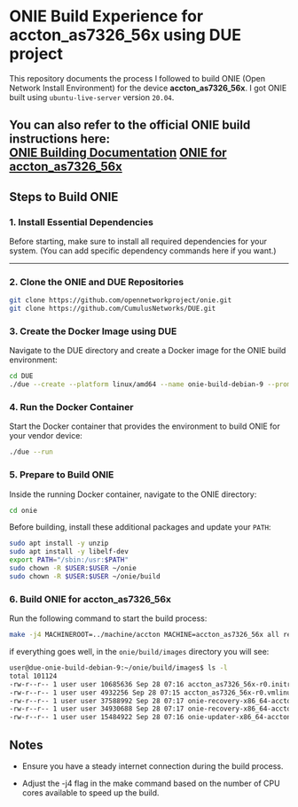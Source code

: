 # ONIE Build Experience for accton_as7326_56x using DUE project

This repository documents the process I followed to build ONIE (Open Network Install Environment) for the device **accton_as7326_56x**.
I got ONIE built using `ubuntu-live-server` version `20.04`.

You can also refer to the official ONIE build instructions here:  
[ONIE Building Documentation](https://opencomputeproject.github.io/onie/developers/building.html#branches-and-build-environment-compatibility)
[ONIE for accton_as7326_56x](https://github.com/opencomputeproject/onie/blob/master/machine/accton/accton_as7326_56x/INSTALL)
---

## Steps to Build ONIE

### 1. Install Essential Dependencies

Before starting, make sure to install all required dependencies for your system. (You can add specific dependency commands here if you want.)

---

### 2. Clone the ONIE and DUE Repositories

```bash
git clone https://github.com/opennetworkproject/onie.git
git clone https://github.com/CumulusNetworks/DUE.git
```

### 3. Create the Docker Image using DUE

Navigate to the DUE directory and create a Docker image for the ONIE build environment:
```bash
cd DUE
./due --create --platform linux/amd64 --name onie-build-debian-9 --prompt ONIE-9 --tag onie-9 --use-template onie --from debian:9 --description 'ONIE Build Debian 9' --image-patch debian/9/filesystem
```

### 4. Run the Docker Container

Start the Docker container that provides the environment to build ONIE for your vendor device:
```bash
./due --run
```

### 5. Prepare to Build ONIE

Inside the running Docker container, navigate to the ONIE directory:
```bash
cd onie
```
Before building, install these additional packages and update your `PATH`:
```bash
sudo apt install -y unzip
sudo apt install -y libelf-dev
export PATH="/sbin:/usr:$PATH"
sudo chown -R $USER:$USER ~/onie
sudo chown -R $USER:$USER ~/onie/build
```
### 6. Build ONIE for accton_as7326_56x

Run the following command to start the build process:
```bash
make -j4 MACHINEROOT=../machine/accton MACHINE=accton_as7326_56x all recovery-iso
```
if everything goes well, in the `onie/build/images` directory you will see:
```bash
user@due-onie-build-debian-9:~/onie/build/images$ ls -l
total 101124
-rw-r--r-- 1 user user 10685636 Sep 28 07:16 accton_as7326_56x-r0.initrd
-rw-r--r-- 1 user user 4932256 Sep 28 07:15 accton_as7326_56x-r0.vmlinuz
-rw-r--r-- 1 user user 37588992 Sep 28 07:17 onie-recovery-x86_64-accton_as7326_56x-r0.efi64.pxe
-rw-r--r-- 1 user user 34930688 Sep 28 07:17 onie-recovery-x86_64-accton_as7326_56x-r0.iso
-rw-r--r-- 1 user user 15484922 Sep 28 07:16 onie-updater-x86_64-accton_as7326_56x-r0
```



## Notes

- Ensure you have a steady internet connection during the build process.

- Adjust the -j4 flag in the make command based on the number of CPU cores available to speed up the build.





